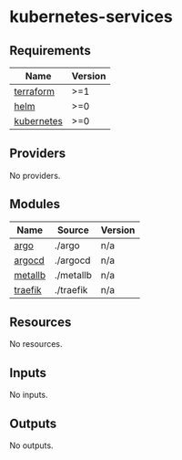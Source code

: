 # kubernetes-services

<!-- BEGINNING OF PRE-COMMIT-TERRAFORM DOCS HOOK -->
## Requirements

| Name | Version |
|------|---------|
| <a name="requirement_terraform"></a> [terraform](#requirement\_terraform) | >=1 |
| <a name="requirement_helm"></a> [helm](#requirement\_helm) | >=0 |
| <a name="requirement_kubernetes"></a> [kubernetes](#requirement\_kubernetes) | >=0 |

## Providers

No providers.

## Modules

| Name | Source | Version |
|------|--------|---------|
| <a name="module_argo"></a> [argo](#module\_argo) | ./argo | n/a |
| <a name="module_argocd"></a> [argocd](#module\_argocd) | ./argocd | n/a |
| <a name="module_metallb"></a> [metallb](#module\_metallb) | ./metallb | n/a |
| <a name="module_traefik"></a> [traefik](#module\_traefik) | ./traefik | n/a |

## Resources

No resources.

## Inputs

No inputs.

## Outputs

No outputs.
<!-- END OF PRE-COMMIT-TERRAFORM DOCS HOOK -->
